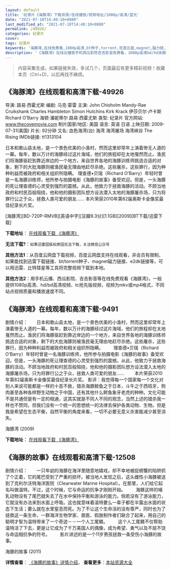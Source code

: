 ```yaml
---
layout: default
title: '纪录片《海豚湾》下载资源/在线播放/视频地址/1080p/高清/蓝光'
date: "2021-07-10T14:40:10+0800"
last_modified_at: "2021-07-10T14:40:10+0800"
permalink: /49926/
categories: 纪录片
cover:
tags: 纪录片
keywords: '海豚湾,在线免费看,1080p高清,bt种子,torrent,百度云盘,magnet,磁力链,迅雷下载资源'
description: '《海豚湾》在线云播放手机西瓜影院吉吉影音免费看，1080p高清bd/hd未删减完整版和tc抢先枪版，mkv/mp4格式，附带bt/torrent种子、magnet/磁力链、百度云盘、网盘资源迅雷下载链接'
---
```


>内容采集生成，如果链接失效，多试几个，页面最后有更多精彩视频！收藏本页（Ctrl+D)，以后再找不麻烦。


## 《海豚湾》在线观看和高清下载-49926

导演: 路易·西霍尤斯 编剧: 马克·蒙雷 主演: John Chisholm Mandy-Rae Cruikshank Charles Hambleton Simon Hutchins Kirk Krack 伊莎贝尔·卢卡斯 Richard O’Barry 海顿·潘妮蒂尔 路易·西霍尤斯 类型: 纪录片 官方网站: www.thecovemovie.com 制片国家/地区: 美国 语言: 英语 日语 上映日期: 2009-07-31(美国) 片长: 92分钟 又名: 血色海湾(台) 海湾 海湾屠场 海湾峡谷 The Rising IMDb链接: tt1313104

日本和歌山县太地，是一个景色优美的小渔村，然而这里却常年上演着惨无人道的一幕。每年，数以万计的海豚经过这片海域，他们的旅程却在太地戛然而止。渔民们将海豚驱赶到靠近岸边的一个地方，来自世界各地的海豚训练师挑选合适的对象，剩下的大批海豚则被渔民毫无理由地赶尽杀绝。这些屠杀，这些罪行，因为种种利益而被政府和相关组织所隐瞒。 理查德•贝瑞（Richard O’Barry）年轻时曾是一名海豚训练师，他所参与拍摄电影《海豚的故事》备受欢迎。但是，一头海豚的死让理查德的心灵受到强烈的震撼。从此，他致力于拯救海豚的活动。不顾当地政府和村民百般阻挠，他和他的摄影团队想方设法潜入太地的海豚屠杀场，只为将罪行公之于众，拯救人类可爱的朋友…… 本片荣获2010年第82届奥斯卡金像奖最佳纪录长片奖。


[海豚湾][BD-720P-RMVB][英语中字][豆瓣9.3分][1.1GB][2009][BT下载/迅雷下载]

**下载地址**： [在线观看下载 《海豚湾》](https://www.btdx8.com/torrent/the_cove_2009.html) 


**无法下载?**：`如果迅雷因版权原因无法下载，关注微信公众号 `

**其他方法1**：从百度云网盘下载视频，百度云网盘支持在线观看，非会员有限制，如果能找到迅雷下载链接、bt/torrent种子、magnet磁力链接、e2dk链接等，可以用迅雷、比特彗星等工具将完整视频下载到本地。

**其他方法2**：用手机云播、西瓜影院、吉吉影音等在线免费观看《海豚湾》，一般提供1080p高清、hd/bd高清视频、tc抢先版视频，视频为mkv或mp4格式，不同站点视频质量和播放速度不同。


## 《海豚湾》在线观看和高清下载-9491

剧情介绍：　　日本和歌山县太地，是一个景色优美的小渔村，然而这里却常年上演着惨无人道的一幕。每年，数以万计的海豚经过这片海域，他们的旅程却在太地戛然而止。渔民们将海豚驱赶到靠近岸边的一个地方，来自世界各地的海豚训练师挑选合适的对象，剩下的大批海豚则被渔民毫无理由地赶尽杀绝。这些屠杀，这些罪行，因为种种利益而被政府和相关组织所隐瞒。 　　理查德•贝瑞（Richard O’Barry）年轻时曾是一名海豚训练师，他所参与拍摄电影《海豚的故事》备受欢迎。但是，一头海豚的死让理查德的心灵受到强烈的震撼。从此，他致力于拯救海豚的活动。不顾当地政府和村民百般阻挠，他和他的摄影团队想方设法潜入太地的海豚屠杀场，只为将罪行公之于众，拯救人类可爱的朋友…… 　　本片荣获2010年第82届奥斯卡金像奖最佳纪录长片奖。 影评：我觉得每一个国家每一个文化对别人来说可能都是一样的十恶不赦，猎杀海豚鲸鱼之于日本，斗牛之于西班牙，狗肉甚至各种各样野生动物之于中国，还有其他什么鳄鱼象牙老虎的种种。文化可能不是共通但是有一定的相通，这其实就是不同人不同的观念，当然上述的猎杀我一样也不赞同，但我们没有一个统一的思想统一的法律去保护各类动物、生物。但是我是希望在生态平衡，自然平衡的角度来看，一切不必要无意义杀害能减少甚至消失。


海豚湾 (2009)

**下载地址**： [在线观看下载 《海豚湾》](https://www.btbtdy.me/btdy/dy9400.html) 


## 《海豚的故事》在线观看和高清下载-12508

剧情介绍：　　一只年幼的海豚在海洋里随意地嬉戏，却不幸地被捉螃蟹的陷阱抓了个正着，它的尾巴受到了严重的损坏。被当地人发现之后，这头雌性小海豚被送到了克利尔沃特海洋医院（Clearwater Marine Hospital）。在那里，人们给它起名叫做温特。不过，这个时候，它与命运的抗争才刚刚开始。 　　海豚这样的哺乳动物没有了尾巴就失去了在水中保持平衡和游泳的能力。倘若没有了游泳能力，它就没有办法来到水面上呼吸。这也就意味着温特要么一辈子都在半露出水面的状态下生活；要么就在水里窒息而死。为了不让这个生命活的没有尊严，同时也为了拯救这一条生命，一群海洋生物学家、兽医、假肢制作者们联合了起来，用自己的聪明才智为温特带来了一个奇迹－－一个人工尾鳍。 　　这个人工尾鳍不仅帮助温特活了下去，更是让它成为了千万美国人的偶像，成为希望、勇气以及不屈不饶与命运相抗争的符号。 　　影片讲述的是一个11岁男孩拯救一条受伤小海豚的故事。


海豚的故事 (2011)

**详情查看**： [《海豚的故事》详情介绍](/movie/12508/)， **查看更多**：[本站资源大全](/movie/t/all/)

